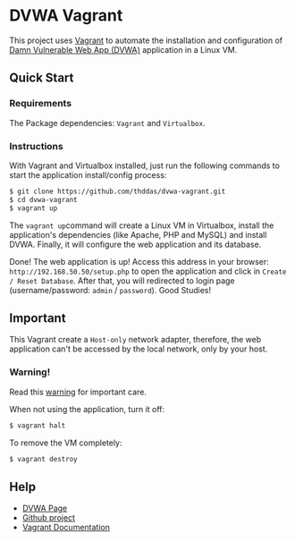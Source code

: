 # DVWA Vagrant

This project uses [Vagrant](https://www.vagrantup.com/) to automate the installation and configuration of [Damn Vulnerable Web App (DVWA)](https://dvwa.co.uk/) application in a Linux VM.

## Quick Start

### Requirements

The Package dependencies: `Vagrant` and `Virtualbox`.

### Instructions

With Vagrant and Virtualbox installed, just run the following commands to start the application install/config process:

```bash
$ git clone https://github.com/thddas/dvwa-vagrant.git
$ cd dvwa-vagrant
$ vagrant up
```

The `vagrant up`command will create a Linux VM in Virtualbox, install the application's dependencies (like Apache, PHP and MySQL) and install DVWA. Finally, it will configure the web application and its database.

Done! The web application is up! Access this address in your browser: `http://192.168.50.50/setup.php` to open the application and click in `Create / Reset Database`. After that, you will redirected to login page (username/password: `admin` / `password`). Good Studies!

## Important

This Vagrant create a `Host-only` network adapter, therefore, the web application can't be accessed by the local network, only by your host.

### Warning!

Read this [warning](https://github.com/digininja/DVWA#warning) for important care.

When not using the application, turn it off:

```bash
$ vagrant halt
```

To remove the VM completely:

```bash
$ vagrant destroy
```

## Help

- [DVWA Page](https://dvwa.co.uk/)
- [Github project](https://github.com/digininja/DVWA#warning)
- [Vagrant Documentation](https://www.vagrantup.com/docs/index)
